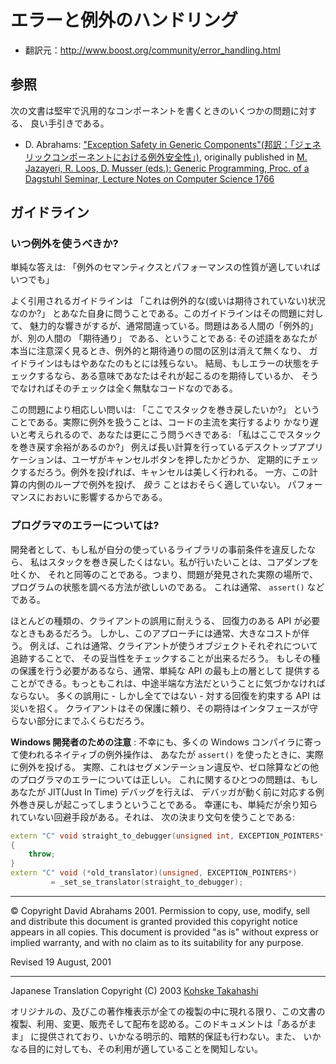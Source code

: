 # エラーと例外のハンドリング

- 翻訳元：<http://www.boost.org/community/error_handling.html>


## 参照
次の文書は堅牢で汎用的なコンポーネントを書くときのいくつかの問題に対する、 良い手引きである。

- D. Abrahams: ["Exception Safety in Generic Components"(邦訳：「ジェネリックコンポーネントにおける例外安全性」)](generic_exception_safety.md), originally published in [M. Jazayeri, R. Loos, D. Musser (eds.): Generic Programming, Proc. of a Dagstuhl Seminar, Lecture Notes on Computer Science 1766](http://www.springer.de/cgi-bin/search_book.pl?isbn=3-540-41090-2)


## ガイドライン
### いつ例外を使うべきか?
単純な答えは: 「例外のセマンティクスとパフォーマンスの性質が適していればいつでも」

よく引用されるガイドラインは 「これは例外的な(或いは期待されていない)状況なのか?」 とあなた自身に問うことである。このガイドラインはその問題に対して、 魅力的な響きがするが、通常間違っている。問題はある人間の「例外的」 が、別の人間の 「期待通り」 である、ということである: その述語をあなたが本当に注意深く見るとき、例外的と期待通りの間の区別は消えて無くなり、 ガイドラインはもはやあなたのもとには残らない。 結局、もしエラーの状態をチェックするなら、ある意味であなたはそれが起こるのを期待しているか、 そうでなければそのチェックは全く無駄なコードなのである。

この問題により相応しい問いは: 「ここでスタックを巻き戻したいか?」 ということである。実際に例外を扱うことは、コードの主流を実行するより かなり遅いと考えられるので、あなたは更にこう問うべきである: 「私はここでスタックを巻き戻す余裕があるのか?」 例えば長い計算を行っているデスクトップアプリケーションは、ユーザがキャンセルボタンを押したかどうか、 定期的にチェックするだろう。例外を投げれば、キャンセルは美しく行われる。 一方、この計算の内側のループで例外を投げ、 *扱う* ことはおそらく適していない。 パフォーマンスにおおいに影響するからである。


### プログラマのエラーについては?
開発者として、もし私が自分の使っているライブラリの事前条件を違反したなら、 私はスタックを巻き戻したくはない。私が行いたいことは、コアダンプを吐くか、 それと同等のことである。つまり、問題が発見された実際の場所で、 プログラムの状態を調べる方法が欲しいのである。 これは通常、 `assert()` などである。

ほとんどの種類の、クライアントの誤用に耐えうる、 回復力のある API が必要なときもあるだろう。 しかし、このアプローチには通常、大きなコストが伴う。 例えば、これは通常、クライアントが使うオブジェクトそれぞれについて追跡することで、 その妥当性をチェックすることが出来るだろう。 もしその種の保護を行う必要があるなら、通常、単純な API の最も上の層として 提供することができる。もっともこれは、中途半端な方法だということに気づかなければならない。 多くの誤用に - しかし全てではない - 対する回復を約束する API は災いを招く。 クライアントはその保護に頼り、その期待はインタフェースが守らない部分にまでふくらむだろう。

**Windows 開発者のための注意** : 不幸にも、多くの Windows コンパイラに寄って使われるネイティブの例外操作は、 あなたが `assert()` を使ったときに、実際に例外を投げる。 実際、これはセグメンテーション違反や、ゼロ除算などの他のプログラマのエラーについては正しい。 これに関するひとつの問題は、もしあなたが JIT(Just In Time) デバッグを行えば、 デバッガが動く前に対応する例外巻き戻しが起こってしまうということである。 幸運にも、単純だが余り知られていない回避手段がある。それは、 次の決まり文句を使うことである:

```cpp
extern "C" void straight_to_debugger(unsigned int, EXCEPTION_POINTERS*)
{
    throw;
}
extern "C" void (*old_translator)(unsigned, EXCEPTION_POINTERS*)
         = _set_se_translator(straight_to_debugger);
```

***

© Copyright David Abrahams 2001. Permission to copy, use, modify, sell and distribute this document is granted provided this copyright notice appears in all copies. This document is provided "as is" without express or implied warranty, and with no claim as to its suitability for any purpose.

Revised 19 August, 2001

***

Japanese Translation Copyright (C) 2003 [Kohske Takahashi](mailto:k_takahashi@cppll.jp)

オリジナルの、及びこの著作権表示が全ての複製の中に現れる限り、この文書の 複製、利用、変更、販売そして配布を認める。このドキュメントは「あるがまま」 に提供されており、いかなる明示的、暗黙的保証も行わない。また、 いかなる目的に対しても、その利用が適していることを関知しない。

